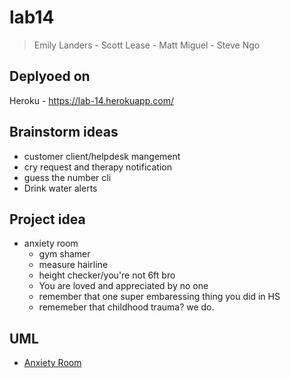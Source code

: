 # lab14

> Emily Landers - Scott Lease - Matt Miguel - Steve Ngo

## Deplyoed on

Heroku - https://lab-14.herokuapp.com/

## Brainstorm ideas

- customer client/helpdesk mangement
- cry request and therapy notification
- guess the number cli
- Drink water alerts

## Project idea
  
- anxiety room
  - gym shamer
  - measure hairline
  - height checker/you're not 6ft bro
  - You are loved and appreciated by no one
  - remember that one super embaressing thing you did in HS
  - rememeber that childhood trauma? we do.

## UML

- [Anxiety Room](assets/anxrm.png)
